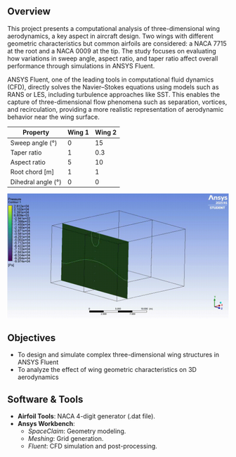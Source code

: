 ## Overview
This project presents a computational analysis of three-dimensional wing aerodynamics, a key aspect in aircraft design. Two wings with different geometric characteristics but common airfoils are considered: a NACA 7715 at the root and a NACA 0009 at the tip. The study focuses on evaluating how variations in sweep angle, aspect ratio, and taper ratio affect overall performance through simulations in ANSYS Fluent.

ANSYS Fluent, one of the leading tools in computational fluid dynamics (CFD), directly solves the Navier–Stokes equations using models such as RANS or LES, including turbulence approaches like SST. This enables the capture of three-dimensional flow phenomena such as separation, vortices, and recirculation, providing a more realistic representation of aerodynamic behavior near the wing surface.

| Property                                | Wing 1 | Wing 2 |
|-----------------------------------------|--------|--------|
| Sweep angle (°)                         | 0      | 15     |
| Taper ratio                             | 1      | 0.3    |
| Aspect ratio                            | 5      | 10     |
| Root chord [m]                          | 1      | 1      |
| Dihedral angle (°)                      | 0      | 0      |


<div align="center">
  <img src="docs/images/tip.gif" alt="docs/images/tip.gif" width="800"/>
</div>

## Objectives
- To design and simulate complex three-dimensional wing structures in ANSYS Fluent
- To analyze the effect of wing geometric characteristics on 3D aerodynamics

## Software & Tools
- **Airfoil Tools**: NACA 4-digit generator (.dat file).  
- **Ansys Workbench**:  
  - *SpaceClaim*: Geometry modeling.  
  - *Meshing*: Grid generation.  
  - *Fluent*: CFD simulation and post-processing. 
